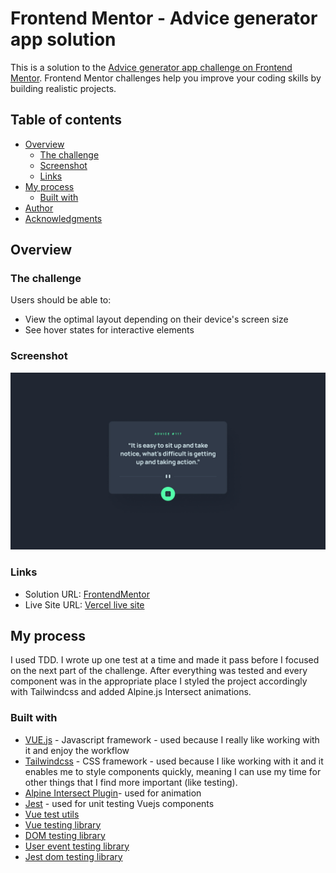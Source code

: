 # Frontend Mentor - Advice generator app solution

This is a solution to the [Advice generator app challenge on Frontend Mentor](https://www.frontendmentor.io/challenges/advice-generator-app-QdUG-13db). Frontend Mentor challenges help you improve your coding skills by building realistic projects.

## Table of contents

- [Overview](#overview)
  - [The challenge](#the-challenge)
  - [Screenshot](#screenshot)
  - [Links](#links)
- [My process](#my-process)
  - [Built with](#built-with)
- [Author](#author)
- [Acknowledgments](#acknowledgments)

## Overview

### The challenge

Users should be able to:

- View the optimal layout depending on their device's screen size
- See hover states for interactive elements

### Screenshot

![](design/desktop-design.jpg)

### Links

- Solution URL: [FrontendMentor](https://www.frontendmentor.io/solutions/advice-generator-app-scss-and-vanilla-js-gtZRJ5Y_LO)
- Live Site URL: [Vercel live site](https://frontendmentor-steel.vercel.app/advice-generator)

## My process

I used TDD. I wrote up one test at a time and made it pass before I focused on the next part of the challenge. After everything was tested and every component was in the appropriate place I styled the project accordingly with Tailwindcss and added Alpine.js Intersect animations.

### Built with

- [VUE.js](https://cli.vuejs.org/) - Javascript framework - used because I really like working with it and enjoy the workflow
- [Tailwindcss](https://tailwindcss.com/) - CSS framework - used because I like working with it and it enables me to style components quickly, meaning I can use my time for other things that I find more important (like testing).
- [Alpine Intersect Plugin](https://alpinejs.dev/plugins/intersect)- used for animation
- [Jest](https://jestjs.io/) - used for unit testing Vuejs components
- [Vue test utils](https://test-utils.vuejs.org/installation/)
- [Vue testing library](https://testing-library.com/docs/vue-testing-library/intro)
- [DOM testing library](https://testing-library.com/docs/dom-testing-library/install)
- [User event testing library](https://testing-library.com/docs/user-event/install)
- [Jest dom testing library](https://testing-library.com/docs/ecosystem-jest-dom)
